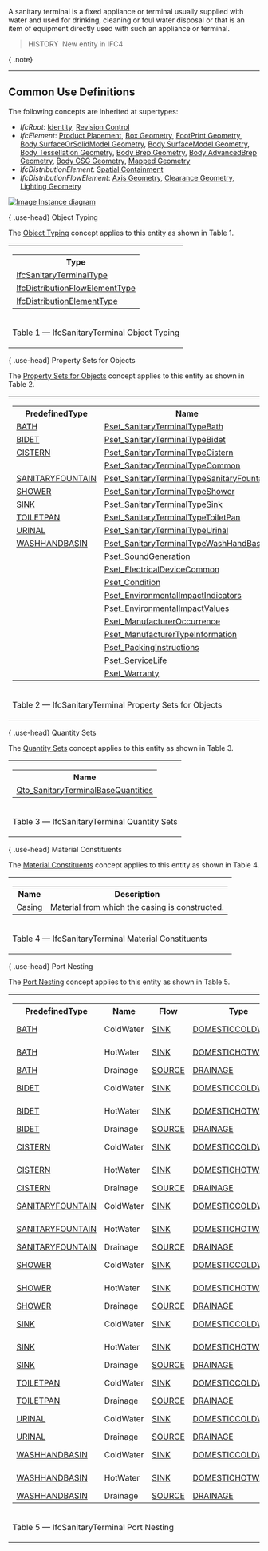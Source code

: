 A sanitary terminal is a fixed appliance or terminal usually supplied with water and used for drinking, cleaning or foul water disposal or that is an item of equipment directly used with such an appliance or terminal.

> HISTORY&nbsp; New entity in IFC4

{ .note}
> 

___
## Common Use Definitions
The following concepts are inherited at supertypes:

* _IfcRoot_: [Identity](../../templates/identity.htm), [Revision Control](../../templates/revision-control.htm)
* _IfcElement_: [Product Placement](../../templates/product-placement.htm), [Box Geometry](../../templates/box-geometry.htm), [FootPrint Geometry](../../templates/footprint-geometry.htm), [Body SurfaceOrSolidModel Geometry](../../templates/body-surfaceorsolidmodel-geometry.htm), [Body SurfaceModel Geometry](../../templates/body-surfacemodel-geometry.htm), [Body Tessellation Geometry](../../templates/body-tessellation-geometry.htm), [Body Brep Geometry](../../templates/body-brep-geometry.htm), [Body AdvancedBrep Geometry](../../templates/body-advancedbrep-geometry.htm), [Body CSG Geometry](../../templates/body-csg-geometry.htm), [Mapped Geometry](../../templates/mapped-geometry.htm)
* _IfcDistributionElement_: [Spatial Containment](../../templates/spatial-containment.htm)
* _IfcDistributionFlowElement_: [Axis Geometry](../../templates/axis-geometry.htm), [Clearance Geometry](../../templates/clearance-geometry.htm), [Lighting Geometry](../../templates/lighting-geometry.htm)

[![Image](../../../img/diagram.png)&nbsp;Instance diagram](../../../annex/annex-d/common-use-definitions/ifcsanitaryterminal.htm)

{ .use-head}
Object Typing

The [Object Typing](../../templates/object-typing.htm) concept applies to this entity as shown in Table 1.

<table>
<tr><td>
<table class="gridtable">
<tr><th><b>Type</b></th></tr>
<tr><td><a href="../../ifcplumbingfireprotectiondomain/lexical/ifcsanitaryterminaltype.htm">IfcSanitaryTerminalType</a></td></tr>
<tr><td><a href="../../ifcsharedbldgserviceelements/lexical/ifcdistributionflowelementtype.htm">IfcDistributionFlowElementType</a></td></tr>
<tr><td><a href="../../ifcproductextension/lexical/ifcdistributionelementtype.htm">IfcDistributionElementType</a></td></tr>
</table>
</td></tr>
<tr><td><p class="table">Table 1 &mdash; IfcSanitaryTerminal Object Typing</p></td></tr></table>

  
  
{ .use-head}
Property Sets for Objects

The [Property Sets for Objects](../../templates/property-sets-for-objects.htm) concept applies to this entity as shown in Table 2.

<table>
<tr><td>
<table class="gridtable">
<tr><th><b>PredefinedType</b></th><th><b>Name</b></th></tr>
<tr><td><a href="../../ifcplumbingfireprotectiondomain/lexical/ifcsanitaryterminaltypeenum.htm">BATH</a></td><td><a href="../../psd/ifcplumbingfireprotectiondomain/Pset_SanitaryTerminalTypeBath.xml">Pset_SanitaryTerminalTypeBath</a></td></tr>
<tr><td><a href="../../ifcplumbingfireprotectiondomain/lexical/ifcsanitaryterminaltypeenum.htm">BIDET</a></td><td><a href="../../psd/ifcplumbingfireprotectiondomain/Pset_SanitaryTerminalTypeBidet.xml">Pset_SanitaryTerminalTypeBidet</a></td></tr>
<tr><td><a href="../../ifcplumbingfireprotectiondomain/lexical/ifcsanitaryterminaltypeenum.htm">CISTERN</a></td><td><a href="../../psd/ifcplumbingfireprotectiondomain/Pset_SanitaryTerminalTypeCistern.xml">Pset_SanitaryTerminalTypeCistern</a></td></tr>
<tr><td>&nbsp;</td><td><a href="../../psd/ifcplumbingfireprotectiondomain/Pset_SanitaryTerminalTypeCommon.xml">Pset_SanitaryTerminalTypeCommon</a></td></tr>
<tr><td><a href="../../ifcplumbingfireprotectiondomain/lexical/ifcsanitaryterminaltypeenum.htm">SANITARYFOUNTAIN</a></td><td><a href="../../psd/ifcplumbingfireprotectiondomain/Pset_SanitaryTerminalTypeSanitaryFountain.xml">Pset_SanitaryTerminalTypeSanitaryFountain</a></td></tr>
<tr><td><a href="../../ifcplumbingfireprotectiondomain/lexical/ifcsanitaryterminaltypeenum.htm">SHOWER</a></td><td><a href="../../psd/ifcplumbingfireprotectiondomain/Pset_SanitaryTerminalTypeShower.xml">Pset_SanitaryTerminalTypeShower</a></td></tr>
<tr><td><a href="../../ifcplumbingfireprotectiondomain/lexical/ifcsanitaryterminaltypeenum.htm">SINK</a></td><td><a href="../../psd/ifcplumbingfireprotectiondomain/Pset_SanitaryTerminalTypeSink.xml">Pset_SanitaryTerminalTypeSink</a></td></tr>
<tr><td><a href="../../ifcplumbingfireprotectiondomain/lexical/ifcsanitaryterminaltypeenum.htm">TOILETPAN</a></td><td><a href="../../psd/ifcplumbingfireprotectiondomain/Pset_SanitaryTerminalTypeToiletPan.xml">Pset_SanitaryTerminalTypeToiletPan</a></td></tr>
<tr><td><a href="../../ifcplumbingfireprotectiondomain/lexical/ifcsanitaryterminaltypeenum.htm">URINAL</a></td><td><a href="../../psd/ifcplumbingfireprotectiondomain/Pset_SanitaryTerminalTypeUrinal.xml">Pset_SanitaryTerminalTypeUrinal</a></td></tr>
<tr><td><a href="../../ifcplumbingfireprotectiondomain/lexical/ifcsanitaryterminaltypeenum.htm">WASHHANDBASIN</a></td><td><a href="../../psd/ifcplumbingfireprotectiondomain/Pset_SanitaryTerminalTypeWashHandBasin.xml">Pset_SanitaryTerminalTypeWashHandBasin</a></td></tr>
<tr><td>&nbsp;</td><td><a href="../../psd/ifcsharedbldgserviceelements/Pset_SoundGeneration.xml">Pset_SoundGeneration</a></td></tr>
<tr><td>&nbsp;</td><td><a href="../../psd/ifcelectricaldomain/Pset_ElectricalDeviceCommon.xml">Pset_ElectricalDeviceCommon</a></td></tr>
<tr><td>&nbsp;</td><td><a href="../../psd/ifcsharedfacilitieselements/Pset_Condition.xml">Pset_Condition</a></td></tr>
<tr><td>&nbsp;</td><td><a href="../../psd/ifcproductextension/Pset_EnvironmentalImpactIndicators.xml">Pset_EnvironmentalImpactIndicators</a></td></tr>
<tr><td>&nbsp;</td><td><a href="../../psd/ifcproductextension/Pset_EnvironmentalImpactValues.xml">Pset_EnvironmentalImpactValues</a></td></tr>
<tr><td>&nbsp;</td><td><a href="../../psd/ifcsharedfacilitieselements/Pset_ManufacturerOccurrence.xml">Pset_ManufacturerOccurrence</a></td></tr>
<tr><td>&nbsp;</td><td><a href="../../psd/ifcsharedfacilitieselements/Pset_ManufacturerTypeInformation.xml">Pset_ManufacturerTypeInformation</a></td></tr>
<tr><td>&nbsp;</td><td><a href="../../psd/ifcsharedmgmtelements/Pset_PackingInstructions.xml">Pset_PackingInstructions</a></td></tr>
<tr><td>&nbsp;</td><td><a href="../../psd/ifcsharedfacilitieselements/Pset_ServiceLife.xml">Pset_ServiceLife</a></td></tr>
<tr><td>&nbsp;</td><td><a href="../../psd/ifcsharedfacilitieselements/Pset_Warranty.xml">Pset_Warranty</a></td></tr>
</table>
</td></tr>
<tr><td><p class="table">Table 2 &mdash; IfcSanitaryTerminal Property Sets for Objects</p></td></tr></table>

  
  
{ .use-head}
Quantity Sets

The [Quantity Sets](../../templates/quantity-sets.htm) concept applies to this entity as shown in Table 3.

<table>
<tr><td>
<table class="gridtable">
<tr><th><b>Name</b></th></tr>
<tr><td><a href="../../qto/ifcplumbingfireprotectiondomain/Qto_SanitaryTerminalBaseQuantities.xml">Qto_SanitaryTerminalBaseQuantities</a></td></tr>
</table>
</td></tr>
<tr><td><p class="table">Table 3 &mdash; IfcSanitaryTerminal Quantity Sets</p></td></tr></table>

  
  
{ .use-head}
Material Constituents

The [Material Constituents](../../templates/material-constituents.htm) concept applies to this entity as shown in Table 4.

<table>
<tr><td>
<table class="gridtable">
<tr><th><b>Name</b></th><th><b>Description</b></th></tr>
<tr><td>Casing</td><td>Material from which the casing is constructed.</td></tr>
</table>
</td></tr>
<tr><td><p class="table">Table 4 &mdash; IfcSanitaryTerminal Material Constituents</p></td></tr></table>

  
  
{ .use-head}
Port Nesting

The [Port Nesting](../../templates/port-nesting.htm) concept applies to this entity as shown in Table 5.

<table>
<tr><td>
<table class="gridtable">
<tr><th><b>PredefinedType</b></th><th><b>Name</b></th><th><b>Flow</b></th><th><b>Type</b></th><th><b>Description</b></th></tr>
<tr><td><a href="../../ifcplumbingfireprotectiondomain/lexical/ifcsanitaryterminaltypeenum.htm">BATH</a></td><td>ColdWater</td><td><a href="../../ifcsharedbldgserviceelements/lexical/ifcflowdirectionenum.htm">SINK</a></td><td><a href="../../ifcsharedbldgserviceelements/lexical/ifcdistributionsystemenum.htm">DOMESTICCOLDWATER</a></td><td>Cold water supply.</td></tr>
<tr><td><a href="../../ifcplumbingfireprotectiondomain/lexical/ifcsanitaryterminaltypeenum.htm">BATH</a></td><td>HotWater</td><td><a href="../../ifcsharedbldgserviceelements/lexical/ifcflowdirectionenum.htm">SINK</a></td><td><a href="../../ifcsharedbldgserviceelements/lexical/ifcdistributionsystemenum.htm">DOMESTICHOTWATER</a></td><td>Hot water supply.</td></tr>
<tr><td><a href="../../ifcplumbingfireprotectiondomain/lexical/ifcsanitaryterminaltypeenum.htm">BATH</a></td><td>Drainage</td><td><a href="../../ifcsharedbldgserviceelements/lexical/ifcflowdirectionenum.htm">SOURCE</a></td><td><a href="../../ifcsharedbldgserviceelements/lexical/ifcdistributionsystemenum.htm">DRAINAGE</a></td><td>Drainage.</td></tr>
<tr><td><a href="../../ifcplumbingfireprotectiondomain/lexical/ifcsanitaryterminaltypeenum.htm">BIDET</a></td><td>ColdWater</td><td><a href="../../ifcsharedbldgserviceelements/lexical/ifcflowdirectionenum.htm">SINK</a></td><td><a href="../../ifcsharedbldgserviceelements/lexical/ifcdistributionsystemenum.htm">DOMESTICCOLDWATER</a></td><td>Cold water supply.</td></tr>
<tr><td><a href="../../ifcplumbingfireprotectiondomain/lexical/ifcsanitaryterminaltypeenum.htm">BIDET</a></td><td>HotWater</td><td><a href="../../ifcsharedbldgserviceelements/lexical/ifcflowdirectionenum.htm">SINK</a></td><td><a href="../../ifcsharedbldgserviceelements/lexical/ifcdistributionsystemenum.htm">DOMESTICHOTWATER</a></td><td>Hot water supply.</td></tr>
<tr><td><a href="../../ifcplumbingfireprotectiondomain/lexical/ifcsanitaryterminaltypeenum.htm">BIDET</a></td><td>Drainage</td><td><a href="../../ifcsharedbldgserviceelements/lexical/ifcflowdirectionenum.htm">SOURCE</a></td><td><a href="../../ifcsharedbldgserviceelements/lexical/ifcdistributionsystemenum.htm">DRAINAGE</a></td><td>Drainage.</td></tr>
<tr><td><a href="../../ifcplumbingfireprotectiondomain/lexical/ifcsanitaryterminaltypeenum.htm">CISTERN</a></td><td>ColdWater</td><td><a href="../../ifcsharedbldgserviceelements/lexical/ifcflowdirectionenum.htm">SINK</a></td><td><a href="../../ifcsharedbldgserviceelements/lexical/ifcdistributionsystemenum.htm">DOMESTICCOLDWATER</a></td><td>Cold water supply.</td></tr>
<tr><td><a href="../../ifcplumbingfireprotectiondomain/lexical/ifcsanitaryterminaltypeenum.htm">CISTERN</a></td><td>HotWater</td><td><a href="../../ifcsharedbldgserviceelements/lexical/ifcflowdirectionenum.htm">SINK</a></td><td><a href="../../ifcsharedbldgserviceelements/lexical/ifcdistributionsystemenum.htm">DOMESTICHOTWATER</a></td><td>Hot water supply.</td></tr>
<tr><td><a href="../../ifcplumbingfireprotectiondomain/lexical/ifcsanitaryterminaltypeenum.htm">CISTERN</a></td><td>Drainage</td><td><a href="../../ifcsharedbldgserviceelements/lexical/ifcflowdirectionenum.htm">SOURCE</a></td><td><a href="../../ifcsharedbldgserviceelements/lexical/ifcdistributionsystemenum.htm">DRAINAGE</a></td><td>Drainage.</td></tr>
<tr><td><a href="../../ifcplumbingfireprotectiondomain/lexical/ifcsanitaryterminaltypeenum.htm">SANITARYFOUNTAIN</a></td><td>ColdWater</td><td><a href="../../ifcsharedbldgserviceelements/lexical/ifcflowdirectionenum.htm">SINK</a></td><td><a href="../../ifcsharedbldgserviceelements/lexical/ifcdistributionsystemenum.htm">DOMESTICCOLDWATER</a></td><td>Cold water supply.</td></tr>
<tr><td><a href="../../ifcplumbingfireprotectiondomain/lexical/ifcsanitaryterminaltypeenum.htm">SANITARYFOUNTAIN</a></td><td>HotWater</td><td><a href="../../ifcsharedbldgserviceelements/lexical/ifcflowdirectionenum.htm">SINK</a></td><td><a href="../../ifcsharedbldgserviceelements/lexical/ifcdistributionsystemenum.htm">DOMESTICHOTWATER</a></td><td>Hot water supply.</td></tr>
<tr><td><a href="../../ifcplumbingfireprotectiondomain/lexical/ifcsanitaryterminaltypeenum.htm">SANITARYFOUNTAIN</a></td><td>Drainage</td><td><a href="../../ifcsharedbldgserviceelements/lexical/ifcflowdirectionenum.htm">SOURCE</a></td><td><a href="../../ifcsharedbldgserviceelements/lexical/ifcdistributionsystemenum.htm">DRAINAGE</a></td><td>Drainage.</td></tr>
<tr><td><a href="../../ifcplumbingfireprotectiondomain/lexical/ifcsanitaryterminaltypeenum.htm">SHOWER</a></td><td>ColdWater</td><td><a href="../../ifcsharedbldgserviceelements/lexical/ifcflowdirectionenum.htm">SINK</a></td><td><a href="../../ifcsharedbldgserviceelements/lexical/ifcdistributionsystemenum.htm">DOMESTICCOLDWATER</a></td><td>Cold water supply.</td></tr>
<tr><td><a href="../../ifcplumbingfireprotectiondomain/lexical/ifcsanitaryterminaltypeenum.htm">SHOWER</a></td><td>HotWater</td><td><a href="../../ifcsharedbldgserviceelements/lexical/ifcflowdirectionenum.htm">SINK</a></td><td><a href="../../ifcsharedbldgserviceelements/lexical/ifcdistributionsystemenum.htm">DOMESTICHOTWATER</a></td><td>Hot water supply.</td></tr>
<tr><td><a href="../../ifcplumbingfireprotectiondomain/lexical/ifcsanitaryterminaltypeenum.htm">SHOWER</a></td><td>Drainage</td><td><a href="../../ifcsharedbldgserviceelements/lexical/ifcflowdirectionenum.htm">SOURCE</a></td><td><a href="../../ifcsharedbldgserviceelements/lexical/ifcdistributionsystemenum.htm">DRAINAGE</a></td><td>Drainage.</td></tr>
<tr><td><a href="../../ifcplumbingfireprotectiondomain/lexical/ifcsanitaryterminaltypeenum.htm">SINK</a></td><td>ColdWater</td><td><a href="../../ifcsharedbldgserviceelements/lexical/ifcflowdirectionenum.htm">SINK</a></td><td><a href="../../ifcsharedbldgserviceelements/lexical/ifcdistributionsystemenum.htm">DOMESTICCOLDWATER</a></td><td>Cold water supply.</td></tr>
<tr><td><a href="../../ifcplumbingfireprotectiondomain/lexical/ifcsanitaryterminaltypeenum.htm">SINK</a></td><td>HotWater</td><td><a href="../../ifcsharedbldgserviceelements/lexical/ifcflowdirectionenum.htm">SINK</a></td><td><a href="../../ifcsharedbldgserviceelements/lexical/ifcdistributionsystemenum.htm">DOMESTICHOTWATER</a></td><td>Hot water supply.</td></tr>
<tr><td><a href="../../ifcplumbingfireprotectiondomain/lexical/ifcsanitaryterminaltypeenum.htm">SINK</a></td><td>Drainage</td><td><a href="../../ifcsharedbldgserviceelements/lexical/ifcflowdirectionenum.htm">SOURCE</a></td><td><a href="../../ifcsharedbldgserviceelements/lexical/ifcdistributionsystemenum.htm">DRAINAGE</a></td><td>Drainage.</td></tr>
<tr><td><a href="../../ifcplumbingfireprotectiondomain/lexical/ifcsanitaryterminaltypeenum.htm">TOILETPAN</a></td><td>ColdWater</td><td><a href="../../ifcsharedbldgserviceelements/lexical/ifcflowdirectionenum.htm">SINK</a></td><td><a href="../../ifcsharedbldgserviceelements/lexical/ifcdistributionsystemenum.htm">DOMESTICCOLDWATER</a></td><td>Cold water supply.</td></tr>
<tr><td><a href="../../ifcplumbingfireprotectiondomain/lexical/ifcsanitaryterminaltypeenum.htm">TOILETPAN</a></td><td>Drainage</td><td><a href="../../ifcsharedbldgserviceelements/lexical/ifcflowdirectionenum.htm">SOURCE</a></td><td><a href="../../ifcsharedbldgserviceelements/lexical/ifcdistributionsystemenum.htm">DRAINAGE</a></td><td>Drainage.</td></tr>
<tr><td><a href="../../ifcplumbingfireprotectiondomain/lexical/ifcsanitaryterminaltypeenum.htm">URINAL</a></td><td>ColdWater</td><td><a href="../../ifcsharedbldgserviceelements/lexical/ifcflowdirectionenum.htm">SINK</a></td><td><a href="../../ifcsharedbldgserviceelements/lexical/ifcdistributionsystemenum.htm">DOMESTICCOLDWATER</a></td><td>Cold water supply.</td></tr>
<tr><td><a href="../../ifcplumbingfireprotectiondomain/lexical/ifcsanitaryterminaltypeenum.htm">URINAL</a></td><td>Drainage</td><td><a href="../../ifcsharedbldgserviceelements/lexical/ifcflowdirectionenum.htm">SOURCE</a></td><td><a href="../../ifcsharedbldgserviceelements/lexical/ifcdistributionsystemenum.htm">DRAINAGE</a></td><td>Drainage.</td></tr>
<tr><td><a href="../../ifcplumbingfireprotectiondomain/lexical/ifcsanitaryterminaltypeenum.htm">WASHHANDBASIN</a></td><td>ColdWater</td><td><a href="../../ifcsharedbldgserviceelements/lexical/ifcflowdirectionenum.htm">SINK</a></td><td><a href="../../ifcsharedbldgserviceelements/lexical/ifcdistributionsystemenum.htm">DOMESTICCOLDWATER</a></td><td>Cold water supply.</td></tr>
<tr><td><a href="../../ifcplumbingfireprotectiondomain/lexical/ifcsanitaryterminaltypeenum.htm">WASHHANDBASIN</a></td><td>HotWater</td><td><a href="../../ifcsharedbldgserviceelements/lexical/ifcflowdirectionenum.htm">SINK</a></td><td><a href="../../ifcsharedbldgserviceelements/lexical/ifcdistributionsystemenum.htm">DOMESTICHOTWATER</a></td><td>Hot water supply.</td></tr>
<tr><td><a href="../../ifcplumbingfireprotectiondomain/lexical/ifcsanitaryterminaltypeenum.htm">WASHHANDBASIN</a></td><td>Drainage</td><td><a href="../../ifcsharedbldgserviceelements/lexical/ifcflowdirectionenum.htm">SOURCE</a></td><td><a href="../../ifcsharedbldgserviceelements/lexical/ifcdistributionsystemenum.htm">DRAINAGE</a></td><td>Drainage.</td></tr>
</table>
</td></tr>
<tr><td><p class="table">Table 5 &mdash; IfcSanitaryTerminal Port Nesting</p></td></tr></table>